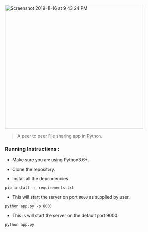 <img width="445" height="400" alt="Screenshot 2019-11-16 at 9 43 24 PM" src="https://user-images.githubusercontent.com/33978990/68995997-47d06380-08ba-11ea-9e63-f2229dba1371.png">

> A peer to peer File sharing app in Python.

### Running Instructions :

* Make sure you are using Python3.6+.

* Clone the repository.

* Install all the dependencies
```
pip install -r requirements.txt
```

* This will start the server on port `8000` as supplied by user.
```
python app.py -p 8000
```

* This is will start the server on the default port 9000.
```
python app.py
```
